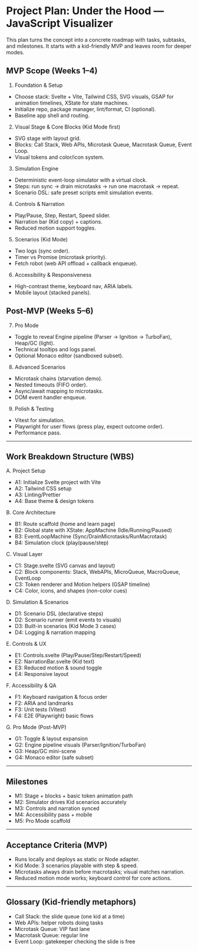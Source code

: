 # Project Plan: Under the Hood — JavaScript Visualizer

This plan turns the concept into a concrete roadmap with tasks, subtasks, and milestones. It starts with a kid-friendly MVP and leaves room for deeper modes.

## MVP Scope (Weeks 1–4)

1. Foundation & Setup

- Choose stack: Svelte + Vite, Tailwind CSS, SVG visuals, GSAP for animation timelines, XState for state machines.
- Initialize repo, package manager, lint/format, CI (optional).
- Baseline app shell and routing.

2. Visual Stage & Core Blocks (Kid Mode first)

- SVG stage with layout grid.
- Blocks: Call Stack, Web APIs, Microtask Queue, Macrotask Queue, Event Loop.
- Visual tokens and color/icon system.

3. Simulation Engine

- Deterministic event-loop simulator with a virtual clock.
- Steps: run sync → drain microtasks → run one macrotask → repeat.
- Scenario DSL: safe preset scripts emit simulation events.

4. Controls & Narration

- Play/Pause, Step, Restart, Speed slider.
- Narration bar (Kid copy) + captions.
- Reduced motion support toggles.

5. Scenarios (Kid Mode)

- Two logs (sync order).
- Timer vs Promise (microtask priority).
- Fetch robot (web API offload + callback enqueue).

6. Accessibility & Responsiveness

- High-contrast theme, keyboard nav, ARIA labels.
- Mobile layout (stacked panels).

## Post-MVP (Weeks 5–6)

7. Pro Mode

- Toggle to reveal Engine pipeline (Parser → Ignition → TurboFan), Heap/GC (light).
- Technical tooltips and logs panel.
- Optional Monaco editor (sandboxed subset).

8. Advanced Scenarios

- Microtask chains (starvation demo).
- Nested timeouts (FIFO order).
- Async/await mapping to microtasks.
- DOM event handler enqueue.

9. Polish & Testing

- Vitest for simulation.
- Playwright for user flows (press play, expect outcome order).
- Performance pass.

---

## Work Breakdown Structure (WBS)

A. Project Setup

- A1: Initialize Svelte project with Vite
- A2: Tailwind CSS setup
- A3: Linting/Prettier
- A4: Base theme & design tokens

B. Core Architecture

- B1: Route scaffold (home and learn page)
- B2: Global state with XState: AppMachine (Idle/Running/Paused)
- B3: EventLoopMachine (Sync/DrainMicrotasks/RunMacrotask)
- B4: Simulation clock (play/pause/step)

C. Visual Layer

- C1: Stage.svelte (SVG canvas and layout)
- C2: Block components: Stack, WebAPIs, MicroQueue, MacroQueue, EventLoop
- C3: Token renderer and Motion helpers (GSAP timeline)
- C4: Color, icons, and shapes (non-color cues)

D. Simulation & Scenarios

- D1: Scenario DSL (declarative steps)
- D2: Scenario runner (emit events to visuals)
- D3: Built-in scenarios (Kid Mode 3 cases)
- D4: Logging & narration mapping

E. Controls & UX

- E1: Controls.svelte (Play/Pause/Step/Restart/Speed)
- E2: NarrationBar.svelte (Kid text)
- E3: Reduced motion & sound toggle
- E4: Responsive layout

F. Accessibility & QA

- F1: Keyboard navigation & focus order
- F2: ARIA and landmarks
- F3: Unit tests (Vitest)
- F4: E2E (Playwright) basic flows

G. Pro Mode (Post-MVP)

- G1: Toggle & layout expansion
- G2: Engine pipeline visuals (Parser/Ignition/TurboFan)
- G3: Heap/GC mini-scene
- G4: Monaco editor (safe subset)

---

## Milestones

- M1: Stage + blocks + basic token animation path
- M2: Simulator drives Kid scenarios accurately
- M3: Controls and narration synced
- M4: Accessibility pass + mobile
- M5: Pro Mode scaffold

---

## Acceptance Criteria (MVP)

- Runs locally and deploys as static or Node adapter.
- Kid Mode: 3 scenarios playable with step & speed.
- Microtasks always drain before macrotasks; visual matches narration.
- Reduced motion mode works; keyboard control for core actions.

---

## Glossary (Kid-friendly metaphors)

- Call Stack: the slide queue (one kid at a time)
- Web APIs: helper robots doing tasks
- Microtask Queue: VIP fast lane
- Macrotask Queue: regular line
- Event Loop: gatekeeper checking the slide is free
